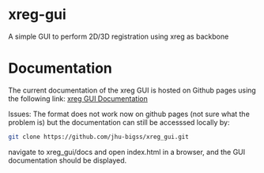 # xreg-gui
A simple GUI to perform 2D/3D registration using xreg as backbone


# Documentation

The current documentation of the xreg GUI is hosted on Github pages using the following link: [xreg GUI Documentation](https://jhu-bigss.github.io/xreg_gui/)

Issues: The format does not work now on github pages (not sure what the problem is) but the documentation can still be accesssed locally by:

```bash 
git clone https://github.com/jhu-bigss/xreg_gui.git
```
navigate to xreg_gui/docs and open index.html in a browser, and the GUI documentation should be displayed.